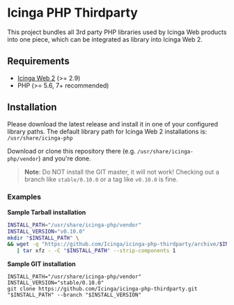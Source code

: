 # Icinga PHP Thirdparty

This project bundles all 3rd party PHP libraries used by Icinga Web products into one piece,
which can be integrated as library into Icinga Web 2.

## Requirements

* [Icinga Web 2](https://github.com/Icinga/icingaweb2) (>= 2.9)
* PHP (>= 5.6, 7+ recommended)

## Installation

Please download the latest release and install it in one of your configured library paths. The default library
path for Icinga Web 2 installations is: `/usr/share/icinga-php`

Download or clone this repository there (e.g. `/usr/share/icinga-php/vendor`) and you're done.

> **Note**: Do NOT install the GIT master, it will not work! Checking out a
> branch like `stable/0.10.0` or a tag like `v0.10.0` is fine.

### Examples

**Sample Tarball installation**

```sh
INSTALL_PATH="/usr/share/icinga-php/vendor"
INSTALL_VERSION="v0.10.0"
mkdir "$INSTALL_PATH" \
&& wget -q "https://github.com/Icinga/icinga-php-thirdparty/archive/$INSTALL_VERSION.tar.gz" -O - \
   | tar xfz - -C "$INSTALL_PATH" --strip-components 1
```

**Sample GIT installation**

```
INSTALL_PATH="/usr/share/icinga-php/vendor"
INSTALL_VERSION="stable/0.10.0"
git clone https://github.com/Icinga/icinga-php-thirdparty.git "$INSTALL_PATH" --branch "$INSTALL_VERSION"
```
